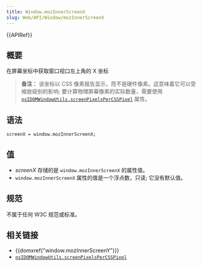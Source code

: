 ```yaml
---
title: Window.mozInnerScreenX
slug: Web/API/Window/mozInnerScreenX
---
```


{{APIRef}}

## 概要

在屏幕坐标中获取窗口视口左上角的 X 坐标

> **备注：** 该坐标以 CSS 像素报告显示，而不是硬件像素。这意味着它可以受缩放级别的影响; 要计算物理屏幕像素的实际数量，需要使用 [`nsIDOMWindowUtils.screenPixelsPerCSSPixel`](/zh-CN/docs/XPCOM_Interface_Reference/nsIDOMWindowUtils) 属性。

## 语法

```
screenX = window.mozInnerScreenX;
```

## 值

- _screenX_ 存储的是 `window.mozInnerScreenX` 的属性值。
- `window.mozInnerScreenX` 属性的值是一个浮点数，只读; 它没有默认值。

## 规范

不属于任何 W3C 规范或标准。

## 相关链接

- {{domxref("window.mozInnerScreenY")}}
- [`nsIDOMWindowUtils.screenPixelsPerCSSPixel`](/zh-CN/docs/XPCOM_Interface_Reference/nsIDOMWindowUtils)
